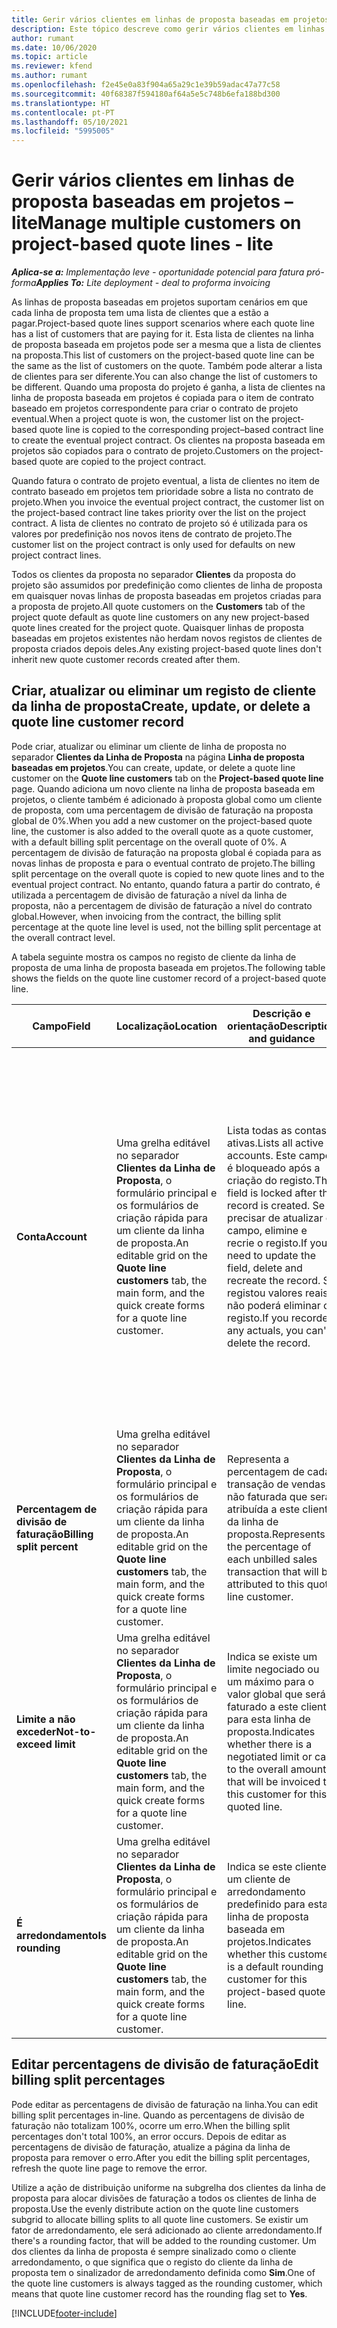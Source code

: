 ```yaml
---
title: Gerir vários clientes em linhas de proposta baseadas em projetos – lite
description: Este tópico descreve como gerir vários clientes em linhas de proposta baseadas em projetos.
author: rumant
ms.date: 10/06/2020
ms.topic: article
ms.reviewer: kfend
ms.author: rumant
ms.openlocfilehash: f2e45e0a83f904a65a29c1e39b59adac47a77c58
ms.sourcegitcommit: 40f68387f594180af64a5e5c748b6efa188bd300
ms.translationtype: HT
ms.contentlocale: pt-PT
ms.lasthandoff: 05/10/2021
ms.locfileid: "5995005"
---
```

# <a name="manage-multiple-customers-on-project-based-quote-lines---lite"></a><span data-ttu-id="f40eb-103">Gerir vários clientes em linhas de proposta baseadas em projetos – lite</span><span class="sxs-lookup"><span data-stu-id="f40eb-103">Manage multiple customers on project-based quote lines - lite</span></span>

<span data-ttu-id="f40eb-104">_**Aplica-se a:** Implementação leve - oportunidade potencial para fatura pró-forma_</span><span class="sxs-lookup"><span data-stu-id="f40eb-104">_**Applies To:** Lite deployment - deal to proforma invoicing_</span></span>

<span data-ttu-id="f40eb-105">As linhas de proposta baseadas em projetos suportam cenários em que cada linha de proposta tem uma lista de clientes que a estão a pagar.</span><span class="sxs-lookup"><span data-stu-id="f40eb-105">Project-based quote lines support scenarios where each quote line has a list of customers that are paying for it.</span></span> <span data-ttu-id="f40eb-106">Esta lista de clientes na linha de proposta baseada em projetos pode ser a mesma que a lista de clientes na proposta.</span><span class="sxs-lookup"><span data-stu-id="f40eb-106">This list of customers on the project-based quote line can be the same as the list of customers on the quote.</span></span> <span data-ttu-id="f40eb-107">Também pode alterar a lista de clientes para ser diferente.</span><span class="sxs-lookup"><span data-stu-id="f40eb-107">You can also change the list of customers to be different.</span></span> <span data-ttu-id="f40eb-108">Quando uma proposta do projeto é ganha, a lista de clientes na linha de proposta baseada em projetos é copiada para o item de contrato baseado em projetos correspondente para criar o contrato de projeto eventual.</span><span class="sxs-lookup"><span data-stu-id="f40eb-108">When a project quote is won, the customer list on the project-based quote line is copied to the corresponding project–based contract line to create the eventual project contract.</span></span> <span data-ttu-id="f40eb-109">Os clientes na proposta baseada em projetos são copiados para o contrato de projeto.</span><span class="sxs-lookup"><span data-stu-id="f40eb-109">Customers on the project-based quote are copied to the project contract.</span></span>

<span data-ttu-id="f40eb-110">Quando fatura o contrato de projeto eventual, a lista de clientes no item de contrato baseado em projetos tem prioridade sobre a lista no contrato de projeto.</span><span class="sxs-lookup"><span data-stu-id="f40eb-110">When you invoice the eventual project contract, the customer list on the project-based contract line takes priority over the list on the project contract.</span></span> <span data-ttu-id="f40eb-111">A lista de clientes no contrato de projeto só é utilizada para os valores por predefinição nos novos itens de contrato de projeto.</span><span class="sxs-lookup"><span data-stu-id="f40eb-111">The customer list on the project contract is only used for defaults on new project contract lines.</span></span>

<span data-ttu-id="f40eb-112">Todos os clientes da proposta no separador **Clientes** da proposta do projeto são assumidos por predefinição como clientes de linha de proposta em quaisquer novas linhas de proposta baseadas em projetos criadas para a proposta de projeto.</span><span class="sxs-lookup"><span data-stu-id="f40eb-112">All quote customers on the **Customers** tab of the project quote default as quote line customers on any new project-based quote lines created for the project quote.</span></span> <span data-ttu-id="f40eb-113">Quaisquer linhas de proposta baseadas em projetos existentes não herdam novos registos de clientes de proposta criados depois deles.</span><span class="sxs-lookup"><span data-stu-id="f40eb-113">Any existing project-based quote lines don't inherit new quote customer records created after them.</span></span>

## <a name="create-update-or-delete-a-quote-line-customer-record"></a><span data-ttu-id="f40eb-114">Criar, atualizar ou eliminar um registo de cliente da linha de proposta</span><span class="sxs-lookup"><span data-stu-id="f40eb-114">Create, update, or delete a quote line customer record</span></span>

<span data-ttu-id="f40eb-115">Pode criar, atualizar ou eliminar um cliente de linha de proposta no separador **Clientes da Linha de Proposta** na página **Linha de proposta baseadas em projetos**.</span><span class="sxs-lookup"><span data-stu-id="f40eb-115">You can create, update, or delete a quote line customer on the **Quote line customers** tab on the **Project-based quote line** page.</span></span> <span data-ttu-id="f40eb-116">Quando adiciona um novo cliente na linha de proposta baseada em projetos, o cliente também é adicionado à proposta global como um cliente de proposta, com uma percentagem de divisão de faturação na proposta global de 0%.</span><span class="sxs-lookup"><span data-stu-id="f40eb-116">When you add a new customer on the project-based quote line, the customer is also added to the overall quote as a quote customer, with a default billing split percentage on the overall quote of 0%.</span></span> <span data-ttu-id="f40eb-117">A percentagem de divisão de faturação na proposta global é copiada para as novas linhas de proposta e para o eventual contrato de projeto.</span><span class="sxs-lookup"><span data-stu-id="f40eb-117">The billing split percentage on the overall quote is copied to new quote lines and to the eventual project contract.</span></span> <span data-ttu-id="f40eb-118">No entanto, quando fatura a partir do contrato, é utilizada a percentagem de divisão de faturação a nível da linha de proposta, não a percentagem de divisão de faturação a nível do contrato global.</span><span class="sxs-lookup"><span data-stu-id="f40eb-118">However, when invoicing from the contract, the billing split percentage at the quote line level is used, not the billing split percentage at the overall contract level.</span></span> 

<span data-ttu-id="f40eb-119">A tabela seguinte mostra os campos no registo de cliente da linha de proposta de uma linha de proposta baseada em projetos.</span><span class="sxs-lookup"><span data-stu-id="f40eb-119">The following table shows the fields on the quote line customer record of a project-based quote line.</span></span>

| <span data-ttu-id="f40eb-120">Campo</span><span class="sxs-lookup"><span data-stu-id="f40eb-120">Field</span></span> | <span data-ttu-id="f40eb-121">Localização</span><span class="sxs-lookup"><span data-stu-id="f40eb-121">Location</span></span> | <span data-ttu-id="f40eb-122">Descrição e orientação</span><span class="sxs-lookup"><span data-stu-id="f40eb-122">Description and guidance</span></span> | <span data-ttu-id="f40eb-123">Impacto a jusante</span><span class="sxs-lookup"><span data-stu-id="f40eb-123">Downstream impact</span></span> |
| --- | --- | --- | --- |
| <span data-ttu-id="f40eb-124">**Conta**</span><span class="sxs-lookup"><span data-stu-id="f40eb-124">**Account**</span></span> | <span data-ttu-id="f40eb-125">Uma grelha editável no separador **Clientes da Linha de Proposta**, o formulário principal e os formulários de criação rápida para um cliente da linha de proposta.</span><span class="sxs-lookup"><span data-stu-id="f40eb-125">An editable grid on the **Quote line customers** tab, the main form, and the quick create forms for a quote line customer.</span></span> | <span data-ttu-id="f40eb-126">Lista todas as contas ativas.</span><span class="sxs-lookup"><span data-stu-id="f40eb-126">Lists all active accounts.</span></span> <span data-ttu-id="f40eb-127">Este campo é bloqueado após a criação do registo.</span><span class="sxs-lookup"><span data-stu-id="f40eb-127">This field is locked after the record is created.</span></span> <span data-ttu-id="f40eb-128">Se precisar de atualizar o campo, elimine e recrie o registo.</span><span class="sxs-lookup"><span data-stu-id="f40eb-128">If you need to update the field, delete and recreate the record.</span></span> <span data-ttu-id="f40eb-129">Se registou valores reais, não poderá eliminar o registo.</span><span class="sxs-lookup"><span data-stu-id="f40eb-129">If you recorded any actuals, you can't delete the record.</span></span> | <span data-ttu-id="f40eb-130">Quando escolhe uma conta a partir da lista de contas principal a adicionar, o cliente da linha de proposta também é adicionado como um cliente de proposta quando o guarda.</span><span class="sxs-lookup"><span data-stu-id="f40eb-130">When you pick an account from the master list of accounts to add, the quote line customer is also added as a quote customer when you save it.</span></span> <span data-ttu-id="f40eb-131">Quando uma proposta é ganha, os clientes da linha de proposta são copiados para os clientes de item de contrato do projeto.</span><span class="sxs-lookup"><span data-stu-id="f40eb-131">When a quote is won, quote line customers are copied to the project contract line customers.</span></span> |
| <span data-ttu-id="f40eb-132">**Percentagem de divisão de faturação**</span><span class="sxs-lookup"><span data-stu-id="f40eb-132">**Billing split percent**</span></span> | <span data-ttu-id="f40eb-133">Uma grelha editável no separador **Clientes da Linha de Proposta**, o formulário principal e os formulários de criação rápida para um cliente da linha de proposta.</span><span class="sxs-lookup"><span data-stu-id="f40eb-133">An editable grid on the **Quote line customers** tab, the main form, and the quick create forms for a quote line customer.</span></span> | <span data-ttu-id="f40eb-134">Representa a percentagem de cada transação de vendas não faturada que será atribuída a este cliente da linha de proposta.</span><span class="sxs-lookup"><span data-stu-id="f40eb-134">Represents the percentage of each unbilled sales transaction that will be attributed to this quote line customer.</span></span> | <span data-ttu-id="f40eb-135">Copiado para os clientes de item de contrato de projeto.</span><span class="sxs-lookup"><span data-stu-id="f40eb-135">Copied over to project contract line customers.</span></span> |
| <span data-ttu-id="f40eb-136">**Limite a não exceder**</span><span class="sxs-lookup"><span data-stu-id="f40eb-136">**Not-to-exceed limit**</span></span> | <span data-ttu-id="f40eb-137">Uma grelha editável no separador **Clientes da Linha de Proposta**, o formulário principal e os formulários de criação rápida para um cliente da linha de proposta.</span><span class="sxs-lookup"><span data-stu-id="f40eb-137">An editable grid on the **Quote line customers** tab, the main form, and the quick create forms for a quote line customer.</span></span> | <span data-ttu-id="f40eb-138">Indica se existe um limite negociado ou um máximo para o valor global que será faturado a este cliente para esta linha de proposta.</span><span class="sxs-lookup"><span data-stu-id="f40eb-138">Indicates whether there is a negotiated limit or cap to the overall amount that will be invoiced to this customer for this quoted line.</span></span> | <span data-ttu-id="f40eb-139">Copiado para os clientes de item de contrato de projeto quando uma proposta é ganha.</span><span class="sxs-lookup"><span data-stu-id="f40eb-139">Copied over to project contract line customers when a quote is won.</span></span> |
| <span data-ttu-id="f40eb-140">**É arredondamento**</span><span class="sxs-lookup"><span data-stu-id="f40eb-140">**Is rounding**</span></span> | <span data-ttu-id="f40eb-141">Uma grelha editável no separador **Clientes da Linha de Proposta**, o formulário principal e os formulários de criação rápida para um cliente da linha de proposta.</span><span class="sxs-lookup"><span data-stu-id="f40eb-141">An editable grid on the **Quote line customers** tab, the main form, and the quick create forms for a quote line customer.</span></span> | <span data-ttu-id="f40eb-142">Indica se este cliente é um cliente de arredondamento predefinido para esta linha de proposta baseada em projetos.</span><span class="sxs-lookup"><span data-stu-id="f40eb-142">Indicates whether this customer is a default rounding customer for this project-based quote line.</span></span> | <span data-ttu-id="f40eb-143">Copiado para os clientes de contrato de projeto quando uma proposta é ganha.</span><span class="sxs-lookup"><span data-stu-id="f40eb-143">Copied over to project contract customers when a quote is won.</span></span> |

## <a name="edit-billing-split-percentages"></a><span data-ttu-id="f40eb-144">Editar percentagens de divisão de faturação</span><span class="sxs-lookup"><span data-stu-id="f40eb-144">Edit billing split percentages</span></span>

<span data-ttu-id="f40eb-145">Pode editar as percentagens de divisão de faturação na linha.</span><span class="sxs-lookup"><span data-stu-id="f40eb-145">You can edit billing split percentages in-line.</span></span> <span data-ttu-id="f40eb-146">Quando as percentagens de divisão de faturação não totalizam 100%, ocorre um erro.</span><span class="sxs-lookup"><span data-stu-id="f40eb-146">When the billing split percentages don't total 100%, an error occurs.</span></span> <span data-ttu-id="f40eb-147">Depois de editar as percentagens de divisão de faturação, atualize a página da linha de proposta para remover o erro.</span><span class="sxs-lookup"><span data-stu-id="f40eb-147">After you edit the billing split percentages, refresh the quote line page to remove the error.</span></span>

<span data-ttu-id="f40eb-148">Utilize a ação de distribuição uniforme na subgrelha dos clientes da linha de proposta para alocar divisões de faturação a todos os clientes de linha de proposta.</span><span class="sxs-lookup"><span data-stu-id="f40eb-148">Use the evenly distribute action on the quote line customers subgrid to allocate billing splits to all quote line customers.</span></span> <span data-ttu-id="f40eb-149">Se existir um fator de arredondamento, ele será adicionado ao cliente arredondamento.</span><span class="sxs-lookup"><span data-stu-id="f40eb-149">If there's a rounding factor, that will be added to the rounding customer.</span></span> <span data-ttu-id="f40eb-150">Um dos clientes da linha de proposta é sempre sinalizado como o cliente arredondamento, o que significa que o registo do cliente da linha de proposta tem o sinalizador de arredondamento definida como **Sim**.</span><span class="sxs-lookup"><span data-stu-id="f40eb-150">One of the quote line customers is always tagged as the rounding customer, which means that quote line customer record has the rounding flag set to **Yes**.</span></span> 


[!INCLUDE[footer-include](../../includes/footer-banner.md)]